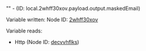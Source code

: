 "" - (ID: local.2whff30xov.payload.output.maskedEmail)

Variable written:
Node ID: [2whff30xov](../nodes/2whff30xov.md)

Variable reads:
* Http (Node ID: [decvvhflks](../nodes/decvvhflks.md))
